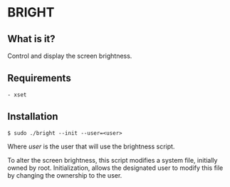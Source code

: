 # BRIGHT

## What is it?

Control and display the screen brightness.

## Requirements

```
- xset
```

## Installation

```
$ sudo ./bright --init --user=<user>
```

Where *user* is the user that will use the brightness script.

To alter the screen brightness, this script modifies a system file, initially
owned by root. Initialization, allows the designated user to modify this file by
changing the ownership to the user.
